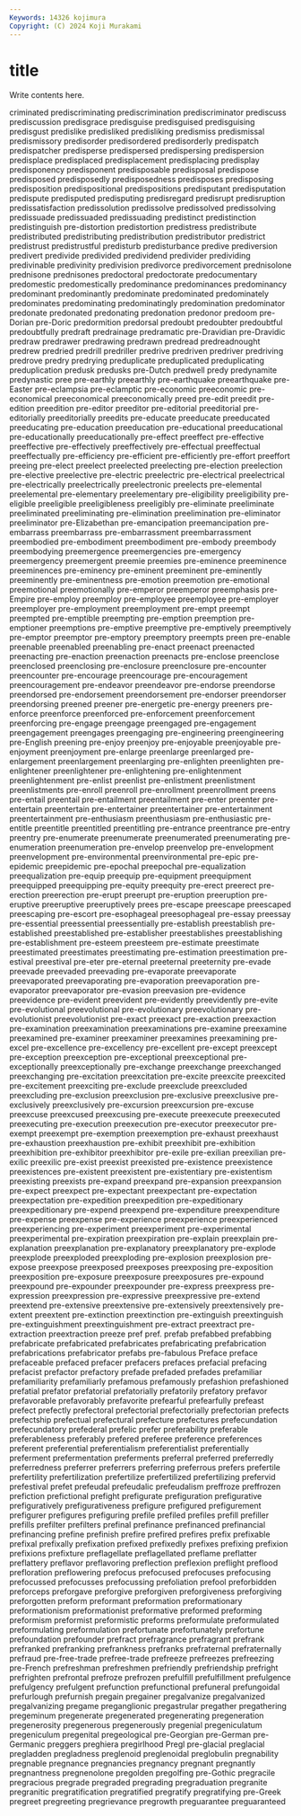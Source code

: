 ```yaml
---
Keywords: 14326 kojimura
Copyright: (C) 2024 Koji Murakami
---
```


# title

Write contents here.



criminated prediscriminating prediscrimination
prediscriminator prediscuss prediscussion predisgrace predisguise predisguised predisguising predisgust predislike predisliked
predisliking predismiss predismissal predismissory predisorder predisordered predisorderly predispatch predispatcher predisperse
predispersed predispersing predispersion predisplace predisplaced predisplacement predisplacing predisplay predisponency predisponent
predisposable predisposal predispose predisposed predisposedly predisposedness predisposes predisposing predisposition predispositional
predispositions predisputant predisputation predispute predisputed predisputing predisregard predisrupt predisruption predissatisfaction
predissolution predissolve predissolved predissolving predissuade predissuaded predissuading predistinct predistinction predistinguish
pre-distortion predistortion predistress predistribute predistributed predistributing predistribution predistributor predistrict predistrust
predistrustful predisturb predisturbance predive prediversion predivert predivide predivided predividend predivider
predividing predivinable predivinity predivision predivorce predivorcement prednisolone prednisone prednisones predoctoral
predoctorate predocumentary predomestic predomestically predominance predominances predominancy predominant predominantly predominate
predominated predominately predominates predominating predominatingly predomination predominator predonate predonated predonating
predonation predonor predoom pre-Dorian pre-Doric predormition predorsal predoubt predoubter predoubtful
predoubtfully predraft predrainage predramatic pre-Dravidian pre-Dravidic predraw predrawer predrawing predrawn
predread predreadnought predrew predried predrill predriller predrive predriven predriver predriving
predrove predry predrying preduplicate preduplicated preduplicating preduplication predusk predusks pre-Dutch
predwell predy predynamite predynastic pree pre-earthly preearthly pre-earthquake preearthquake pre-Easter
pre-eclampsia pre-eclamptic pre-economic preeconomic pre-economical preeconomical preeconomically preed pre-edit preedit
pre-edition preedition pre-editor preeditor pre-editorial preeditorial pre-editorially preeditorially preedits pre-educate
preeducate preeducated preeducating pre-education preeducation pre-educational preeducational pre-educationally preeducationally pre-effect
preeffect pre-effective preeffective pre-effectively preeffectively pre-effectual preeffectual preeffectually pre-efficiency pre-efficient
pre-efficiently pre-effort preeffort preeing pre-elect preelect preelected preelecting pre-election preelection
pre-elective preelective pre-electric preelectric pre-electrical preelectrical pre-electrically preelectrically preelectronic preelects
pre-elemental preelemental pre-elementary preelementary pre-eligibility preeligibility pre-eligible preeligible preeligibleness preeligibly
pre-eliminate preeliminate preeliminated preeliminating pre-elimination preelimination pre-eliminator preeliminator pre-Elizabethan pre-emancipation
preemancipation pre-embarrass preembarrass pre-embarrassment preembarrassment preembodied pre-embodiment preembodiment pre-embody preembody
preembodying preemergence preemergencies pre-emergency preemergency preemergent preemie preemies pre-eminence preeminence
preeminences pre-eminency pre-eminent preeminent pre-eminently preeminently pre-eminentness pre-emotion preemotion pre-emotional
preemotional preemotionally pre-emperor preemperor preemphasis pre-Empire pre-employ preemploy pre-employee preemployee
pre-employer preemployer pre-employment preemployment pre-empt preempt preempted pre-emptible preempting pre-emption
preemption pre-emptioner preemptions pre-emptive preemptive pre-emptively preemptively pre-emptor preemptor pre-emptory
preemptory preempts preen pre-enable preenable preenabled preenabling pre-enact preenact preenacted
preenacting pre-enaction preenaction preenacts pre-enclose preenclose preenclosed preenclosing pre-enclosure preenclosure
pre-encounter preencounter pre-encourage preencourage pre-encouragement preencouragement pre-endeavor preendeavor pre-endorse preendorse
preendorsed pre-endorsement preendorsement pre-endorser preendorser preendorsing preened preener pre-energetic pre-energy
preeners pre-enforce preenforce preenforced pre-enforcement preenforcement preenforcing pre-engage preengage preengaged
pre-engagement preengagement preengages preengaging pre-engineering preengineering pre-English preening pre-enjoy preenjoy
pre-enjoyable preenjoyable pre-enjoyment preenjoyment pre-enlarge preenlarge preenlarged pre-enlargement preenlargement preenlarging
pre-enlighten preenlighten pre-enlightener preenlightener pre-enlightening pre-enlightenment preenlightenment pre-enlist preenlist pre-enlistment
preenlistment preenlistments pre-enroll preenroll pre-enrollment preenrollment preens pre-entail preentail pre-entailment
preentailment pre-enter preenter pre-entertain preentertain pre-entertainer preentertainer pre-entertainment preentertainment pre-enthusiasm
preenthusiasm pre-enthusiastic pre-entitle preentitle preentitled preentitling pre-entrance preentrance pre-entry preentry
pre-enumerate preenumerate preenumerated preenumerating pre-enumeration preenumeration pre-envelop preenvelop pre-envelopment preenvelopment
pre-environmental preenvironmental pre-epic pre-epidemic preepidemic pre-epochal preepochal pre-equalization preequalization pre-equip
preequip pre-equipment preequipment preequipped preequipping pre-equity preequity pre-erect preerect pre-erection
preerection pre-erupt preerupt pre-eruption preeruption pre-eruptive preeruptive preeruptively prees pre-escape
preescape preescaped preescaping pre-escort pre-esophageal preesophageal pre-essay preessay pre-essential preessential
preessentially pre-establish preestablish pre-established preestablished pre-establisher preestablishes preestablishing pre-establishment pre-esteem
preesteem pre-estimate preestimate preestimated preestimates preestimating pre-estimation preestimation pre-estival preestival
pre-eter pre-eternal preeternal preeternity pre-evade preevade preevaded preevading pre-evaporate preevaporate
preevaporated preevaporating pre-evaporation preevaporation pre-evaporator preevaporator pre-evasion preevasion pre-evidence preevidence
pre-evident preevident pre-evidently preevidently pre-evite pre-evolutional preevolutional pre-evolutionary preevolutionary pre-evolutionist
preevolutionist pre-exact preexact pre-exaction preexaction pre-examination preexamination preexaminations pre-examine preexamine
preexamined pre-examiner preexaminer preexamines preexamining pre-excel pre-excellence pre-excellency pre-excellent pre-except
preexcept pre-exception preexception pre-exceptional preexceptional pre-exceptionally preexceptionally pre-exchange preexchange preexchanged
preexchanging pre-excitation preexcitation pre-excite preexcite preexcited pre-excitement preexciting pre-exclude preexclude
preexcluded preexcluding pre-exclusion preexclusion pre-exclusive preexclusive pre-exclusively preexclusively pre-excursion preexcursion
pre-excuse preexcuse preexcused preexcusing pre-execute preexecute preexecuted preexecuting pre-execution preexecution
pre-executor preexecutor pre-exempt preexempt pre-exemption preexemption pre-exhaust preexhaust pre-exhaustion preexhaustion
pre-exhibit preexhibit pre-exhibition preexhibition pre-exhibitor preexhibitor pre-exile pre-exilian preexilian pre-exilic
preexilic pre-exist preexist preexisted pre-existence preexistence preexistences pre-existent preexistent pre-existentiary
pre-existentism preexisting preexists pre-expand preexpand pre-expansion preexpansion pre-expect preexpect pre-expectant
preexpectant pre-expectation preexpectation pre-expedition preexpedition pre-expeditionary preexpeditionary pre-expend preexpend pre-expenditure
preexpenditure pre-expense preexpense pre-experience preexperience preexperienced preexperiencing pre-experiment preexperiment pre-experimental
preexperimental pre-expiration preexpiration pre-explain preexplain pre-explanation preexplanation pre-explanatory preexplanatory pre-explode
preexplode preexploded preexploding pre-explosion preexplosion pre-expose preexpose preexposed preexposes preexposing
pre-exposition preexposition pre-exposure preexposure preexposures pre-expound preexpound pre-expounder preexpounder pre-express
preexpress pre-expression preexpression pre-expressive preexpressive pre-extend preextend pre-extensive preextensive pre-extensively
preextensively pre-extent preextent pre-extinction preextinction pre-extinguish preextinguish pre-extinguishment preextinguishment pre-extract
preextract pre-extraction preextraction preeze pref pref. prefab prefabbed prefabbing prefabricate
prefabricated prefabricates prefabricating prefabrication prefabrications prefabricator prefabs pre-fabulous Preface preface
prefaceable prefaced prefacer prefacers prefaces prefacial prefacing prefacist prefactor prefactory
prefade prefaded prefades prefamiliar prefamiliarity prefamiliarly prefamous prefamously prefashion prefashioned
prefatial prefator prefatorial prefatorially prefatorily prefatory prefavor prefavorable prefavorably prefavorite
prefearful prefearfully prefeast prefect prefectly prefectoral prefectorial prefectorially prefectorian prefects
prefectship prefectual prefectural prefecture prefectures prefecundation prefecundatory prefederal prefelic prefer
preferability preferable preferableness preferably prefered preferee preference preferences preferent preferential
preferentialism preferentialist preferentially preferment prefermentation preferments preferral preferred preferredly preferredness
preferrer preferrers preferring preferrous prefers prefertile prefertility prefertilization prefertilize prefertilized
prefertilizing prefervid prefestival prefet prefeudal prefeudalic prefeudalism preffroze preffrozen prefiction
prefictional prefight prefigurate prefiguration prefigurative prefiguratively prefigurativeness prefigure prefigured prefigurement
prefigurer prefigures prefiguring prefile prefiled prefiles prefill prefiller prefills prefilter
prefilters prefinal prefinance prefinanced prefinancial prefinancing prefine prefinish prefire prefired
prefires prefix prefixable prefixal prefixally prefixation prefixed prefixedly prefixes prefixing
prefixion prefixions prefixture preflagellate preflagellated preflame preflatter preflattery preflavor preflavoring
preflection preflexion preflight preflood prefloration preflowering prefocus prefocused prefocuses prefocusing
prefocussed prefocusses prefocussing prefoliation prefool preforbidden preforceps preforgave preforgive preforgiven
preforgiveness preforgiving preforgotten preform preformant preformation preformationary preformationism preformationist preformative
preformed preforming preformism preformist preformistic preforms preformulate preformulated preformulating preformulation
prefortunate prefortunately prefortune prefoundation prefounder prefract prefragrance prefragrant prefrank prefranked
prefranking prefrankness prefranks prefraternal prefraternally prefraud pre-free-trade prefree-trade prefreeze prefreezes
prefreezing pre-French prefreshman prefreshmen prefriendly prefriendship prefright prefrighten prefrontal prefroze
prefrozen prefulfill prefulfillment prefulgence prefulgency prefulgent prefunction prefunctional prefuneral prefungoidal
prefurlough prefurnish pregain pregainer pregalvanize pregalvanized pregalvanizing pregame preganglionic pregastrular
pregather pregathering pregeminum pregenerate pregenerated pregenerating pregeneration pregenerosity pregenerous pregenerously
pregenial pregeniculatum pregeniculum pregenital pregeological pre-Georgian pre-German pre-Germanic preggers preghiera
pregirlhood Pregl pre-glacial preglacial pregladden pregladness preglenoid preglenoidal preglobulin pregnability
pregnable pregnance pregnancies pregnancy pregnant pregnantly pregnantness pregnenolone pregolden pregolfing
pre-Gothic pregracile pregracious pregrade pregraded pregrading pregraduation pregranite pregranitic pregratification
pregratified pregratify pregratifying pre-Greek pregreet pregreeting pregrievance pregrowth preguarantee preguaranteed
